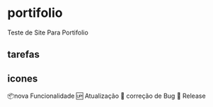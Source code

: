 # portifolio
Teste de Site Para Portifolio

## tarefas


## icones
:package:nova Funcionalidade
:up: Atualização
:poop: correção de Bug
:checkered_flag: Release
